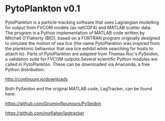 # PytoPlankton v0.1

PytoPlankton is a particle-tracking software that uses Lagrangian modelling for
output from FVCOM models (as netCDF4) and MATLAB scatter data. The program is a 
Python implementation
of MATLAB code written by Mitchell O'Flaherty (BIO), based on a FORTRAN program
originally designed to simulate the motion of sea lice (the name PytoPlankton was 
inspired from the planktonic behaviour that sea lice exhibit while searching for 
hosts to attach to). Parts of PytoPlankton are adapted from Thomas Roc's PySeidon,
a validation suite for FVCOM outputs.Several scientific Python modules are called 
in PytoPlankton. These can be downloaded via Anaconda, a free Python distribution:

http://continuum.io/downloads

Both PySeidon and the original MATLAB code, LagTracker, can be found here:

https://github.com/GrumpyNounours/PySeidon

https://github.com/moflaher/lagtracker

